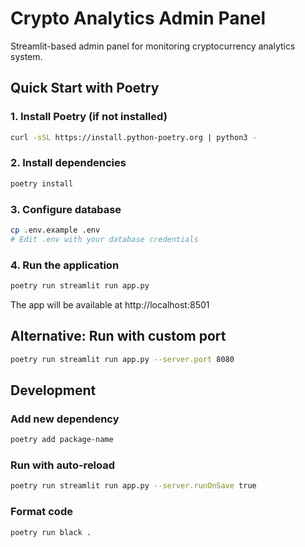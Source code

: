 # Crypto Analytics Admin Panel

Streamlit-based admin panel for monitoring cryptocurrency analytics system.

## Quick Start with Poetry

### 1. Install Poetry (if not installed)
```bash
curl -sSL https://install.python-poetry.org | python3 -
```

### 2. Install dependencies
```bash
poetry install
```

### 3. Configure database
```bash
cp .env.example .env
# Edit .env with your database credentials
```

### 4. Run the application
```bash
poetry run streamlit run app.py
```

The app will be available at http://localhost:8501

## Alternative: Run with custom port
```bash
poetry run streamlit run app.py --server.port 8080
```

## Development

### Add new dependency
```bash
poetry add package-name
```

### Run with auto-reload
```bash
poetry run streamlit run app.py --server.runOnSave true
```

### Format code
```bash
poetry run black .
```